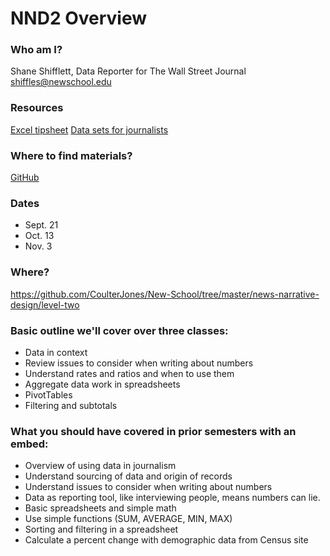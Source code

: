 # NND2 Overview

### Who am I?

Shane Shifflett, Data Reporter for The Wall Street Journal
shiffles@newschool.edu

### Resources

[Excel tipsheet](https://drive.google.com/file/d/0B0F8GZ4RI4ZDUHpzYzUtR3dIUjA/view?usp=sharing)
[Data sets for journalists](http://cjlab.stanford.edu/2015/09/30/lab-launch-and-data-sets/)

### Where to find materials?

[GitHub](https://github.com/CoulterJones/New-School/tree/master/news-narrative-design/level-two)

### Dates

* Sept. 21
* Oct. 13
* Nov. 3

### Where?

https://github.com/CoulterJones/New-School/tree/master/news-narrative-design/level-two

### Basic outline we'll cover over three classes:

* Data in context
* Review issues to consider when writing about numbers
* Understand rates and ratios and when to use them
* Aggregate data work in spreadsheets
* PivotTables
* Filtering and subtotals

### What you should have covered in prior semesters with an embed:

* Overview of using data in journalism
* Understand sourcing of data and origin of records	
* Understand issues to consider when writing about numbers
* Data as reporting tool, like interviewing people, means numbers can lie.
* Basic spreadsheets and simple math
* Use simple functions (SUM, AVERAGE, MIN, MAX)
* Sorting and filtering in a spreadsheet
* Calculate a percent change with demographic data from Census site 


